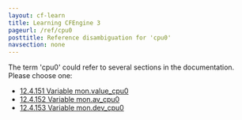 ```yaml
---
layout: cf-learn
title: Learning CFEngine 3
pageurl: /ref/cpu0
posttitle: Reference disambiguation for 'cpu0'
navsection: none
---
```


The term 'cpu0' could refer to several sections in the documentation. Please choose one:

- [12.4.151 Variable mon.value_cpu0](https://cfengine.com/manuals/cf3-reference.html#Variable-mon.value_cpu0)
- [12.4.152 Variable mon.av_cpu0](https://cfengine.com/manuals/cf3-reference.html#Variable-mon.av_cpu0)
- [12.4.153 Variable mon.dev_cpu0](https://cfengine.com/manuals/cf3-reference.html#Variable-mon.dev_cpu0)
